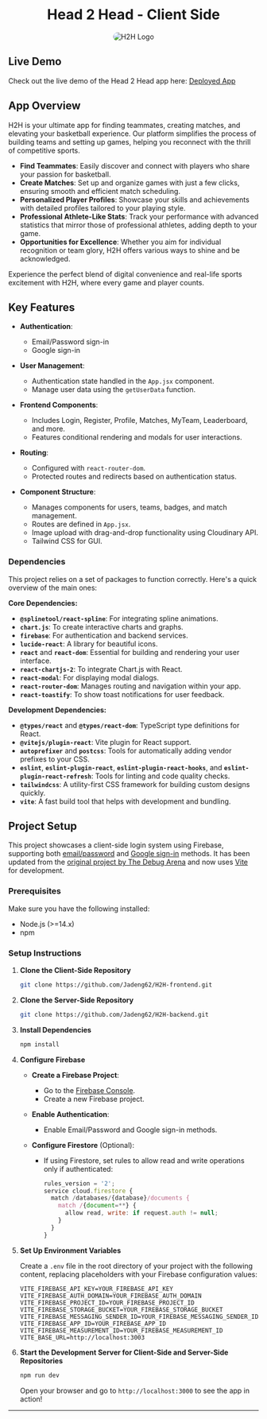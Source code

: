 <h1 align="center">Head 2 Head - Client Side</h1>
<p align="center">
  <img src="https://res.cloudinary.com/dwygxzqku/image/upload/v1722631715/H2H/h2h-logos/H2H-Logo_jnhf5q.png" 
    alt="H2H Logo" 
    style="border-radius: 15px;"
  />
</p>

## Live Demo

Check out the live demo of the Head 2 Head app here: [Deployed App](https://head2head.netlify.app/)

## App Overview

H2H is your ultimate app for finding teammates, creating matches, and elevating your basketball experience. Our platform simplifies the process of building teams and setting up games, helping you reconnect with the thrill of competitive sports.

- **Find Teammates**: Easily discover and connect with players who share your passion for basketball.
- **Create Matches**: Set up and organize games with just a few clicks, ensuring smooth and efficient match scheduling.
- **Personalized Player Profiles**: Showcase your skills and achievements with detailed profiles tailored to your playing style.
- **Professional Athlete-Like Stats**: Track your performance with advanced statistics that mirror those of professional athletes, adding depth to your game.
- **Opportunities for Excellence**: Whether you aim for individual recognition or team glory, H2H offers various ways to shine and be acknowledged.

Experience the perfect blend of digital convenience and real-life sports excitement with H2H, where every game and player counts.

## Key Features

- **Authentication**:

  - Email/Password sign-in
  - Google sign-in

- **User Management**:

  - Authentication state handled in the `App.jsx` component.
  - Manage user data using the `getUserData` function.

- **Frontend Components**:

  - Includes Login, Register, Profile, Matches, MyTeam, Leaderboard, and more.
  - Features conditional rendering and modals for user interactions.

- **Routing**:

  - Configured with `react-router-dom`.
  - Protected routes and redirects based on authentication status.

- **Component Structure**:
  - Manages components for users, teams, badges, and match management.
  - Routes are defined in `App.jsx`.
  - Image upload with drag-and-drop functionality using Cloudinary API.
  - Tailwind CSS for GUI.

### Dependencies

This project relies on a set of packages to function correctly. Here's a quick overview of the main ones:

**Core Dependencies:**

- **`@splinetool/react-spline`**: For integrating spline animations.
- **`chart.js`**: To create interactive charts and graphs.
- **`firebase`**: For authentication and backend services.
- **`lucide-react`**: A library for beautiful icons.
- **`react`** and **`react-dom`**: Essential for building and rendering your user interface.
- **`react-chartjs-2`**: To integrate Chart.js with React.
- **`react-modal`**: For displaying modal dialogs.
- **`react-router-dom`**: Manages routing and navigation within your app.
- **`react-toastify`**: To show toast notifications for user feedback.

**Development Dependencies:**

- **`@types/react`** and **`@types/react-dom`**: TypeScript type definitions for React.
- **`@vitejs/plugin-react`**: Vite plugin for React support.
- **`autoprefixer`** and **`postcss`**: Tools for automatically adding vendor prefixes to your CSS.
- **`eslint`**, **`eslint-plugin-react`**, **`eslint-plugin-react-hooks`**, and **`eslint-plugin-react-refresh`**: Tools for linting and code quality checks.
- **`tailwindcss`**: A utility-first CSS framework for building custom designs quickly.
- **`vite`**: A fast build tool that helps with development and bundling.

## Project Setup

This project showcases a client-side login system using Firebase, supporting both [email/password](https://firebase.google.com/docs/auth/web/password-auth) and [Google sign-in](https://firebase.google.com/docs/auth/web/google-signin) methods. It has been updated from the [original project by The Debug Arena](https://www.youtube.com/watch?v=7jOq6SXBF-k) and now uses [Vite](https://vitejs.dev/guide/) for development.

### Prerequisites

Make sure you have the following installed:

- Node.js (>=14.x)
- npm

### Setup Instructions

1. **Clone the Client-Side Repository**

   ```bash
   git clone https://github.com/Jadeng62/H2H-frontend.git
   ```

2. **Clone the Server-Side Repository**

   ```bash
   git clone https://github.com/Jadeng62/H2H-backend.git
   ```

3. **Install Dependencies**

   ```bash
   npm install
   ```

4. **Configure Firebase**

   - **Create a Firebase Project**:

     - Go to the [Firebase Console](https://console.firebase.google.com/).
     - Create a new Firebase project.

   - **Enable Authentication**:

     - Enable Email/Password and Google sign-in methods.

   - **Configure Firestore** (Optional):
     - If using Firestore, set rules to allow read and write operations only if authenticated:
       ```js
       rules_version = '2';
       service cloud.firestore {
         match /databases/{database}/documents {
           match /{document=**} {
             allow read, write: if request.auth != null;
           }
         }
       }
       ```

5. **Set Up Environment Variables**

   Create a `.env` file in the root directory of your project with the following content, replacing placeholders with your Firebase configuration values:

   ```env
   VITE_FIREBASE_API_KEY=YOUR_FIREBASE_API_KEY
   VITE_FIREBASE_AUTH_DOMAIN=YOUR_FIREBASE_AUTH_DOMAIN
   VITE_FIREBASE_PROJECT_ID=YOUR_FIREBASE_PROJECT_ID
   VITE_FIREBASE_STORAGE_BUCKET=YOUR_FIREBASE_STORAGE_BUCKET
   VITE_FIREBASE_MESSAGING_SENDER_ID=YOUR_FIREBASE_MESSAGING_SENDER_ID
   VITE_FIREBASE_APP_ID=YOUR_FIREBASE_APP_ID
   VITE_FIREBASE_MEASUREMENT_ID=YOUR_FIREBASE_MEASUREMENT_ID
   VITE_BASE_URL=http://localhost:3003
   ```

6. **Start the Development Server for Client-Side and Server-Side Repositories**
   ```bash
   npm run dev
   ```
   Open your browser and go to `http://localhost:3000` to see the app in action!

---
